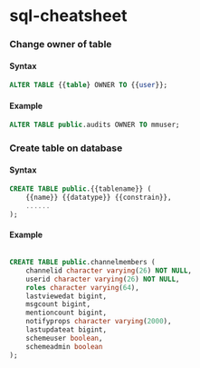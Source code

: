 # sql-cheatsheet

### Change owner of table

#### Syntax

```sql
ALTER TABLE {{table} OWNER TO {{user}};
```

#### Example

```sql
ALTER TABLE public.audits OWNER TO mmuser;
```

### Create table on database

#### Syntax

```sql
CREATE TABLE public.{{tablename}} (
    {{name}} {{datatype}} {{constrain}},
    ......
);
```

#### Example

```sql

CREATE TABLE public.channelmembers (
    channelid character varying(26) NOT NULL,
    userid character varying(26) NOT NULL,
    roles character varying(64),
    lastviewedat bigint,
    msgcount bigint,
    mentioncount bigint,
    notifyprops character varying(2000),
    lastupdateat bigint,
    schemeuser boolean,
    schemeadmin boolean
);

```

